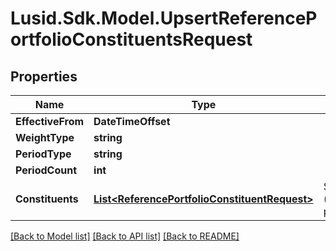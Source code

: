 # Lusid.Sdk.Model.UpsertReferencePortfolioConstituentsRequest
## Properties

Name | Type | Description | Notes
------------ | ------------- | ------------- | -------------
**EffectiveFrom** | **DateTimeOffset** |  | 
**WeightType** | **string** |  | 
**PeriodType** | **string** |  | [optional] 
**PeriodCount** | **int** |  | [optional] 
**Constituents** | [**List&lt;ReferencePortfolioConstituentRequest&gt;**](ReferencePortfolioConstituentRequest.md) | Set of constituents (instrument/weight pairings) | 

[[Back to Model list]](../README.md#documentation-for-models) [[Back to API list]](../README.md#documentation-for-api-endpoints) [[Back to README]](../README.md)

